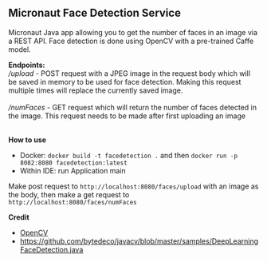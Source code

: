 ## Micronaut Face Detection Service

Micronaut Java app allowing you to get the number of faces in an image via a REST API. Face detection is done using OpenCV with a pre-trained Caffe model.

**Endpoints:**\
_/upload_ - POST request with a JPEG image in the request body which will be saved in memory to be used for face detection. Making this request multiple times will replace the currently saved image.<br /> <br/>
_/numFaces_ - GET request which will return the number of faces detected in the image. This request needs to be made after first uploading an image
<br />
<br />

**How to use**
- Docker: `docker build -t facedetection .` and then `docker run -p 8082:8080 facedetection:latest`
- Within IDE: run Application main

Make post request to `http://localhost:8080/faces/upload` with an image as the body, then make a get request to `http://localhost:8080/faces/numFaces`

**Credit**
- [OpenCV](https://opencv.org)
- https://github.com/bytedeco/javacv/blob/master/samples/DeepLearningFaceDetection.java

